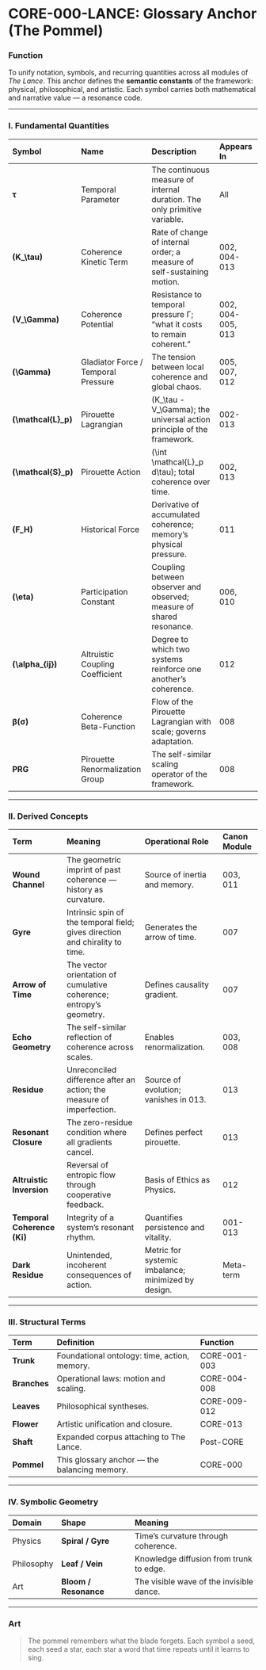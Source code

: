# **CORE-000-LANCE: Glossary Anchor (The Pommel)**

### Function

To unify notation, symbols, and recurring quantities across all modules of *The Lance*.
This anchor defines the **semantic constants** of the framework: physical, philosophical, and artistic.
Each symbol carries both mathematical and narrative value — a resonance code.

---

### I. Fundamental Quantities

| Symbol              | Name                                | Description                                                               | Appears In        |
| :------------------ | :---------------------------------- | :------------------------------------------------------------------------ | :---------------- |
| **τ**               | Temporal Parameter                  | The continuous measure of internal duration. The only primitive variable. | All               |
| **(K_\tau)**        | Coherence Kinetic Term              | Rate of change of internal order; a measure of self-sustaining motion.    | 002, 004-013      |
| **(V_\Gamma)**      | Coherence Potential                 | Resistance to temporal pressure Γ; “what it costs to remain coherent.”    | 002, 004-005, 013 |
| **(\Gamma)**        | Gladiator Force / Temporal Pressure | The tension between local coherence and global chaos.                     | 005, 007, 012     |
| **(\mathcal{L}_p)** | Pirouette Lagrangian                | (K_\tau - V_\Gamma); the universal action principle of the framework.     | 002-013           |
| **(\mathcal{S}_p)** | Pirouette Action                    | (\int \mathcal{L}_p d\tau); total coherence over time.                    | 002, 013          |
| **(F_H)**           | Historical Force                    | Derivative of accumulated coherence; memory’s physical pressure.          | 011               |
| **(\eta)**          | Participation Constant              | Coupling between observer and observed; measure of shared resonance.      | 006, 010          |
| **(\alpha_{ij})**   | Altruistic Coupling Coefficient     | Degree to which two systems reinforce one another’s coherence.            | 012               |
| **β(σ)**            | Coherence Beta-Function             | Flow of the Pirouette Lagrangian with scale; governs adaptation.          | 008               |
| **PRG**             | Pirouette Renormalization Group     | The self-similar scaling operator of the framework.                       | 008               |

---

### II. Derived Concepts

| Term                        | Meaning                                                                      | Operational Role                                    | Canon Module |
| :-------------------------- | :--------------------------------------------------------------------------- | :-------------------------------------------------- | :----------- |
| **Wound Channel**           | The geometric imprint of past coherence — history as curvature.              | Source of inertia and memory.                       | 003, 011     |
| **Gyre**                    | Intrinsic spin of the temporal field; gives direction and chirality to time. | Generates the arrow of time.                        | 007          |
| **Arrow of Time**           | The vector orientation of cumulative coherence; entropy’s geometry.          | Defines causality gradient.                         | 007          |
| **Echo Geometry**           | The self-similar reflection of coherence across scales.                      | Enables renormalization.                            | 003, 008     |
| **Residue**                 | Unreconciled difference after an action; the measure of imperfection.        | Source of evolution; vanishes in 013.               | 013          |
| **Resonant Closure**        | The zero-residue condition where all gradients cancel.                       | Defines perfect pirouette.                          | 013          |
| **Altruistic Inversion**    | Reversal of entropic flow through cooperative feedback.                      | Basis of Ethics as Physics.                         | 012          |
| **Temporal Coherence (Ki)** | Integrity of a system’s resonant rhythm.                                     | Quantifies persistence and vitality.                | 001-013      |
| **Dark Residue**            | Unintended, incoherent consequences of action.                               | Metric for systemic imbalance; minimized by design. | Meta-term    |

---

### III. Structural Terms

| Term         | Definition                                   | Function     |
| :----------- | :------------------------------------------- | :----------- |
| **Trunk**    | Foundational ontology: time, action, memory. | CORE-001-003 |
| **Branches** | Operational laws: motion and scaling.        | CORE-004-008 |
| **Leaves**   | Philosophical syntheses.                     | CORE-009-012 |
| **Flower**   | Artistic unification and closure.            | CORE-013     |
| **Shaft**    | Expanded corpus attaching to The Lance.      | Post-CORE    |
| **Pommel**   | This glossary anchor — the balancing memory. | CORE-000     |

---

### IV. Symbolic Geometry

| Domain     | Shape                 | Meaning                                  |
| :--------- | :-------------------- | :--------------------------------------- |
| Physics    | **Spiral / Gyre**     | Time’s curvature through coherence.      |
| Philosophy | **Leaf / Vein**       | Knowledge diffusion from trunk to edge.  |
| Art        | **Bloom / Resonance** | The visible wave of the invisible dance. |

---

### Art

> The pommel remembers
> what the blade forgets.
> Each symbol a seed,
> each seed a star,
> each star a word
> that time repeats
> until it learns to sing.
